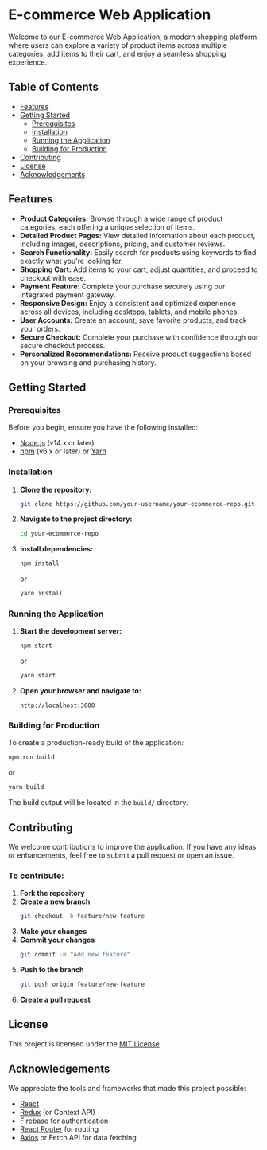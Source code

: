 # E-commerce Web Application

Welcome to our E-commerce Web Application, a modern shopping platform where users can explore a variety of product items across multiple categories, add items to their cart, and enjoy a seamless shopping experience.

## Table of Contents

- [Features](#features)
- [Getting Started](#getting-started)
  - [Prerequisites](#prerequisites)
  - [Installation](#installation)
  - [Running the Application](#running-the-application)
  - [Building for Production](#building-for-production)
- [Contributing](#contributing)
- [License](#license)
- [Acknowledgements](#acknowledgements)

## Features

- **Product Categories:** Browse through a wide range of product categories, each offering a unique selection of items.
- **Detailed Product Pages:** View detailed information about each product, including images, descriptions, pricing, and customer reviews.
- **Search Functionality:** Easily search for products using keywords to find exactly what you're looking for.
- **Shopping Cart:** Add items to your cart, adjust quantities, and proceed to checkout with ease.
- **Payment Feature:** Complete your purchase securely using our integrated payment gateway.
- **Responsive Design:** Enjoy a consistent and optimized experience across all devices, including desktops, tablets, and mobile phones.
- **User Accounts:** Create an account, save favorite products, and track your orders.
- **Secure Checkout:** Complete your purchase with confidence through our secure checkout process.
- **Personalized Recommendations:** Receive product suggestions based on your browsing and purchasing history.

## Getting Started

### Prerequisites

Before you begin, ensure you have the following installed:

- [Node.js](https://nodejs.org/) (v14.x or later)
- [npm](https://www.npmjs.com/) (v6.x or later) or [Yarn](https://yarnpkg.com/)

### Installation

1. **Clone the repository:**
   ```bash
   git clone https://github.com/your-username/your-ecommerce-repo.git
   ```
2. **Navigate to the project directory:**
   ```bash
   cd your-ecommerce-repo
   ```
3. **Install dependencies:**
   ```bash
   npm install
   ```
   or
   ```bash
   yarn install
   ```

### Running the Application

1. **Start the development server:**
   ```bash
   npm start
   ```
   or
   ```bash
   yarn start
   ```
2. **Open your browser and navigate to:**
   ```
   http://localhost:3000
   ```

### Building for Production

To create a production-ready build of the application:

```bash
npm run build
```
or
```bash
yarn build
```

The build output will be located in the `build/` directory.

## Contributing

We welcome contributions to improve the application. If you have any ideas or enhancements, feel free to submit a pull request or open an issue.

### To contribute:

1. **Fork the repository**
2. **Create a new branch**
   ```bash
   git checkout -b feature/new-feature
   ```
3. **Make your changes**
4. **Commit your changes**
   ```bash
   git commit -m "Add new feature"
   ```
5. **Push to the branch**
   ```bash
   git push origin feature/new-feature
   ```
6. **Create a pull request**

## License

This project is licensed under the [MIT License](LICENSE).

## Acknowledgements

We appreciate the tools and frameworks that made this project possible:

- [React](https://reactjs.org/)
- [Redux](https://redux.js.org/) (or Context API)
- [Firebase](https://firebase.google.com/) for authentication
- [React Router](https://reactrouter.com/) for routing
- [Axios](https://axios-http.com/) or Fetch API for data fetching

